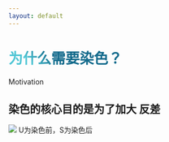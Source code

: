 ```yaml
---
layout: default
---
```


# 为什么需要染色？

Motivation



<div class="flex justify-between items-center">
    
  <div>

  ## 染色的核心目的是为了加大<span class="text-blue"> **反差** </span>

  </div>

  <div class="relative bottom-10 flex flex-col items-end">
    <img src="/stain_unstain.webp" class="h-96 rounded-lg shadow-md">
    <span class="text-sm text-slate-300">U为染色前，S为染色后</span>
  </div>
</div>

<style>
  h1 {
      background-color: #2b90b6;
      background-image: linear-gradient(45deg, #4ec5d4 10%, #146b8c 20%);
      background-size: 100%;
      -webkit-background-clip: text;
      -moz-background-clip: text;
      -webkit-text-fill-color: transparent;
      -moz-text-fill-color: transparent;
    }
</style>

<Citation src="沈萍, 陈向东 (2016) "/>